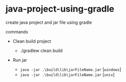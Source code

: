 # java-project-using-gradle
create java project and jar file using gradle

commands  
- Clean build project
  - ./gradlew clean build

- Run jar
  - `java -jar .\build\lib\jarFileName.jar` [`windows`]
  - `java -jar .\build\lib\jarFileName.jar` [`unix`]
